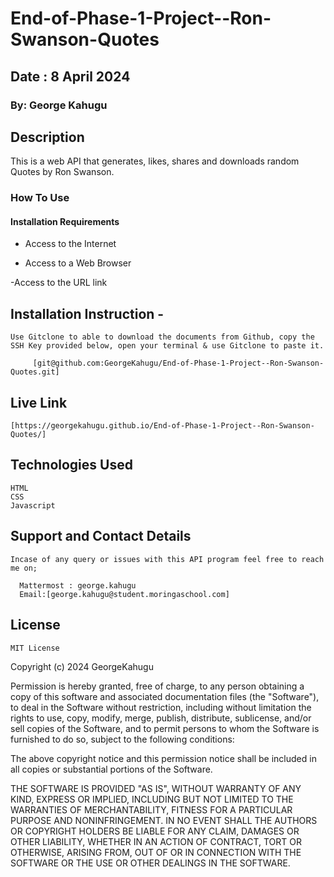 # End-of-Phase-1-Project--Ron-Swanson-Quotes

## Date : 8 April 2024

### By: George Kahugu 

## Description

This is a web API that generates, likes, shares and downloads random Quotes by Ron Swanson.

### How To Use  

#### Installation Requirements

- Access to the Internet

- Access to a Web Browser

-Access to the URL link

## Installation Instruction -

    Use Gitclone to able to download the documents from Github, copy the SSH Key provided below, open your terminal & use Gitclone to paste it.
      
         [git@github.com:GeorgeKahugu/End-of-Phase-1-Project--Ron-Swanson-Quotes.git]

## Live Link

    [https://georgekahugu.github.io/End-of-Phase-1-Project--Ron-Swanson-Quotes/]

## Technologies Used

    HTML
    CSS
    Javascript

## Support and Contact Details

    Incase of any query or issues with this API program feel free to reach me on; 

      Mattermost : george.kahugu
      Email:[george.kahugu@student.moringaschool.com]

## License

    MIT License

Copyright (c) 2024 GeorgeKahugu

Permission is hereby granted, free of charge, to any person obtaining a copy
of this software and associated documentation files (the "Software"), to deal
in the Software without restriction, including without limitation the rights
to use, copy, modify, merge, publish, distribute, sublicense, and/or sell
copies of the Software, and to permit persons to whom the Software is
furnished to do so, subject to the following conditions:

The above copyright notice and this permission notice shall be included in all
copies or substantial portions of the Software.

THE SOFTWARE IS PROVIDED "AS IS", WITHOUT WARRANTY OF ANY KIND, EXPRESS OR
IMPLIED, INCLUDING BUT NOT LIMITED TO THE WARRANTIES OF MERCHANTABILITY,
FITNESS FOR A PARTICULAR PURPOSE AND NONINFRINGEMENT. IN NO EVENT SHALL THE
AUTHORS OR COPYRIGHT HOLDERS BE LIABLE FOR ANY CLAIM, DAMAGES OR OTHER
LIABILITY, WHETHER IN AN ACTION OF CONTRACT, TORT OR OTHERWISE, ARISING FROM,
OUT OF OR IN CONNECTION WITH THE SOFTWARE OR THE USE OR OTHER DEALINGS IN THE
SOFTWARE.
